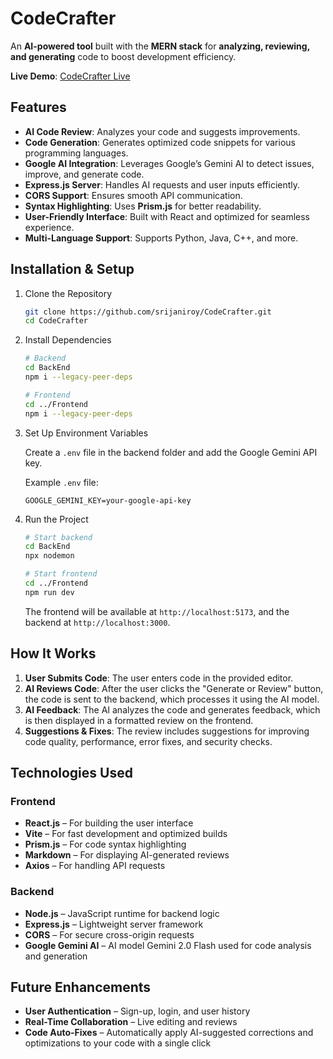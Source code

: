 
# CodeCrafter  
An **AI-powered tool** built with the **MERN stack** for **analyzing, reviewing, and generating** code to boost development efficiency.

**Live Demo**: [CodeCrafter Live](https://codecrafterlive.vercel.app/)  

## Features  
- **AI Code Review**: Analyzes your code and suggests improvements.  
- **Code Generation**: Generates optimized code snippets for various programming languages.  
- **Google AI Integration**: Leverages Google’s Gemini AI to detect issues, improve, and generate code.  
- **Express.js Server**: Handles AI requests and user inputs efficiently.  
- **CORS Support**: Ensures smooth API communication.  
- **Syntax Highlighting**: Uses **Prism.js** for better readability.  
- **User-Friendly Interface**: Built with React and optimized for seamless experience.  
- **Multi-Language Support**: Supports Python, Java, C++, and more.  

## Installation & Setup  

1. Clone the Repository  
   ```sh
   git clone https://github.com/srijaniroy/CodeCrafter.git
   cd CodeCrafter
   ```

2. Install Dependencies  
   ```sh
   # Backend
   cd BackEnd
   npm i --legacy-peer-deps

   # Frontend
   cd ../Frontend
   npm i --legacy-peer-deps
   ```

3. Set Up Environment Variables  

   Create a `.env` file in the backend folder and add the Google Gemini API key.  

   Example `.env` file:  
   ```
   GOOGLE_GEMINI_KEY=your-google-api-key
   ```

4. Run the Project  
   ```sh
   # Start backend
   cd BackEnd
   npx nodemon

   # Start frontend
   cd ../Frontend
   npm run dev
   ```
   The frontend will be available at `http://localhost:5173`, and the backend at `http://localhost:3000`.  

## How It Works  

1. **User Submits Code**: The user enters code in the provided editor.  
2. **AI Reviews Code**: After the user clicks the "Generate or Review" button, the code is sent to the backend, which processes it using the AI model.  
3. **AI Feedback**: The AI analyzes the code and generates feedback, which is then displayed in a formatted review on the frontend.  
4. **Suggestions & Fixes**: The review includes suggestions for improving code quality, performance, error fixes, and security checks.  

## Technologies Used  

### Frontend  
- **React.js** – For building the user interface  
- **Vite** – For fast development and optimized builds  
- **Prism.js** – For code syntax highlighting  
- **Markdown** – For displaying AI-generated reviews  
- **Axios** – For handling API requests  

### Backend  
- **Node.js** – JavaScript runtime for backend logic  
- **Express.js** – Lightweight server framework  
- **CORS** – For secure cross-origin requests  
- **Google Gemini AI** – AI model Gemini 2.0 Flash used for code analysis and generation  

## Future Enhancements  
- **User Authentication** – Sign-up, login, and user history  
- **Real-Time Collaboration** – Live editing and reviews  
- **Code Auto-Fixes** – Automatically apply AI-suggested corrections and optimizations to your code with a single click  
